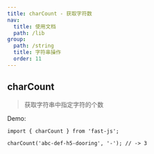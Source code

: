 ```yaml
---
title: charCount - 获取字符数
nav:
  title: 使用文档
  path: /lib
group:
  path: /string
  title: 字符串操作
  order: 11
---
```


## charCount

> 获取字符串中指定字符的个数

Demo:

```tsx | pure
import { charCount } from 'fast-js';

charCount('abc-def-h5-dooring', '-'); // -> 3
```
